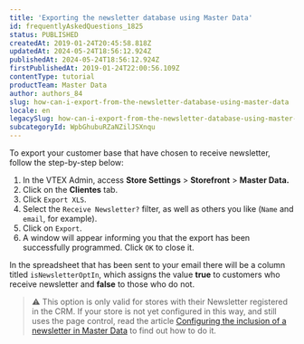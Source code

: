 ```yaml
---
title: 'Exporting the newsletter database using Master Data'
id: frequentlyAskedQuestions_1825
status: PUBLISHED
createdAt: 2019-01-24T20:45:58.818Z
updatedAt: 2024-05-24T18:56:12.924Z
publishedAt: 2024-05-24T18:56:12.924Z
firstPublishedAt: 2019-01-24T22:00:56.109Z
contentType: tutorial
productTeam: Master Data
author: authors_84
slug: how-can-i-export-from-the-newsletter-database-using-master-data
locale: en
legacySlug: how-can-i-export-from-the-newsletter-database-using-master-data
subcategoryId: WpbGhubuRZaNZilJSXnqu
---
```


To export your customer base that have chosen to receive newsletter, follow the step-by-step below:

1. In the VTEX Admin, access **Store Settings** > **Storefront** > **Master Data.**
2. Click on the **Clientes** tab.
3. Click `Export XLS`.
4. Select the `Receive Newsletter?` filter, as well as others you like (`Name` and `email`, for example).
5. Click on `Export`.
6. A window will appear informing you that the export has been successfully programmed. Click `OK` to close it.

  In the spreadsheet that has been sent to your email there will be a column titled `isNewsletterOptIn`, which assigns the value **true** to customers who receive newsletter and **false** to those who do not.

>⚠️ This option is only valid for stores with their Newsletter registered in the CRM. If your store is not yet configured in this way, and still uses the page control, read the article [Configuring the inclusion of a newsletter in Master Data](https://help.vtex.com/en/tutorial/how-do-i-configure-the-inclusion-of-newsletter-in-master-data--frequentlyAskedQuestions_1816) to find out how to do it.

